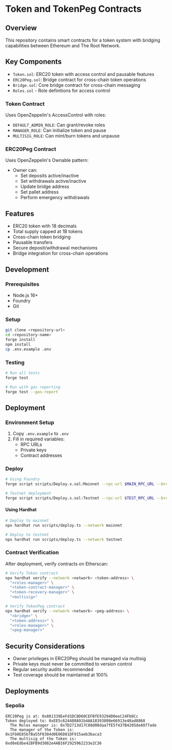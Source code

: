 # Token and TokenPeg Contracts

## Overview

This repository contains smart contracts for a token system with bridging capabilities between Ethereum and The Root Network.

## Key Components

- `Token.sol`: ERC20 token with access control and pausable features
- `ERC20Peg.sol`: Bridge contract for cross-chain token operations
- `Bridge.sol`: Core bridge contract for cross-chain messaging
- `Roles.sol` - Role definitions for access control

### Token Contract

Uses OpenZeppelin's AccessControl with roles:

- `DEFAULT_ADMIN_ROLE`: Can grant/revoke roles
- `MANAGER_ROLE`: Can initialize token and pause
- `MULTISIG_ROLE`: Can mint/burn tokens and unpause

### ERC20Peg Contract

Uses OpenZeppelin's Ownable pattern:

- Owner can:
  - Set deposits active/inactive
  - Set withdrawals active/inactive
  - Update bridge address
  - Set pallet address
  - Perform emergency withdrawals

## Features

- ERC20 token with 18 decimals
- Total supply capped at 1B tokens
- Cross-chain token bridging
- Pausable transfers
- Secure deposit/withdrawal mechanisms
- Bridge integration for cross-chain operations

## Development

### Prerequisites

- Node.js 16+
- Foundry
- Git

### Setup

```bash
git clone <repository-url>
cd <repository-name>
forge install
npm install
cp .env.example .env
```

### Testing

```bash
# Run all tests
forge test

# Run with gas reporting
forge test --gas-report
```

## Deployment

### Environment Setup

1. Copy `.env.example` to `.env`
2. Fill in required variables:
   - RPC URLs
   - Private keys
   - Contract addresses

### Deploy

```bash
# Using Foundry
forge script scripts/Deploy.s.sol:Mainnet --rpc-url $MAIN_RPC_URL --broadcast

# Testnet deployment
forge script scripts/Deploy.s.sol:Testnet --rpc-url $TEST_RPC_URL --broadcast
```

#### Using Hardhat

```bash
# Deploy to mainnet
npx hardhat run scripts/deploy.ts --network mainnet

# Deploy to testnet
npx hardhat run scripts/deploy.ts --network testnet
```

### Contract Verification

After deployment, verify contracts on Etherscan:

```bash
# Verify Token contract
npx hardhat verify --network <network> <token-address> \
  "<roles-manager>" \
  "<token-contract-manager>" \
  "<token-recovery-manager>" \
  "<multisig>"

# Verify TokenPeg contract
npx hardhat verify --network <network> <peg-address> \
  "<bridge>" \
  "<token-address>" \
  "<roles-manager>" \
  "<peg-manager>"
```

## Security Considerations

- Owner privileges in ERC20Peg should be managed via multisig
- Private keys must never be committed to version control
- Regular security audits recommended
- Test coverage should be maintained at 100%

## Deployments

### Sepolia

```
ERC20Peg is at: 0x881339EeFd1DC8D60CEFBfE93294D0eeC24Fb8Cc
Token deployed to: 0xEE5c624488A91b4AA18393808e66913e48ad8868
  The Roles manager is: 0x7D2713d17C88d08daa7fE5f437B4205deA977ade
  The manager of the Token is: 0x1Fb0E85b7Ba55F0384d0E06D81DF915aeb3baca3
  The multisig of the Token is: 0xd0eEdbe42BFB9d3082e4AB16F2925962233e2C36

```
